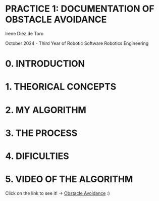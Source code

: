 
 # PRACTICE 1: DOCUMENTATION OF OBSTACLE AVOIDANCE

 Irene Diez de Toro
 
 October 2024 - Third Year of Robotic Software Robotics Engineering


# 0. INTRODUCTION


# 1. THEORICAL CONCEPTS


# 2. MY ALGORITHM



# 3. THE PROCESS

# 4. DIFICULTIES

# 5. VIDEO OF THE ALGORITHM

Click on the link to see it! -> [Obstacle Avoidance]() :)
